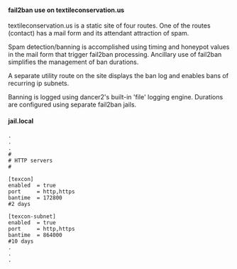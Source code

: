#### fail2ban use on textileconservation.us

textileconservation.us is a static site of four routes. One of the routes (contact) has a mail form and its attendant attraction of spam.

Spam detection/banning is accomplished using timing and honeypot values in the mail form that trigger fail2ban processing. Ancillary use of fail2ban simplifies the management of ban durations.

A separate utility route on the site displays the ban log and enables bans of recurring ip subnets.

Banning is logged using dancer2's built-in 'file' logging engine. Durations are configured using separate fail2ban jails.

#### jail.local
```
.
.
.
#
# HTTP servers
#

[texcon]
enabled  = true
port     = http,https
bantime  = 172800
#2 days

[texcon-subnet]
enabled  = true
port     = http,https
bantime  = 864000
#10 days
.
.
.

```
